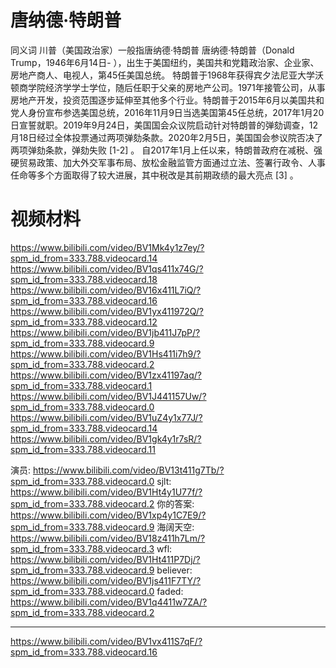 # 唐纳德·特朗普 
同义词 川普（美国政治家）一般指唐纳德·特朗普
唐纳德·特朗普（Donald Trump，1946年6月14日- ），出生于美国纽约，美国共和党籍政治家、企业家、房地产商人、电视人，第45任美国总统。
特朗普于1968年获得宾夕法尼亚大学沃顿商学院经济学学士学位，随后任职于父亲的房地产公司。1971年接管公司，从事房地产开发，投资范围逐步延伸至其他多个行业。特朗普于2015年6月以美国共和党人身份宣布参选美国总统，2016年11月9日当选美国第45任总统，2017年1月20日宣誓就职。2019年9月24日，美国国会众议院启动针对特朗普的弹劾调查，12月18日经过全体投票通过两项弹劾条款。2020年2月5日，美国国会参议院否决了两项弹劾条款，弹劾失败 [1-2]  。
自2017年1月上任以来，特朗普政府在减税、强硬贸易政策、加大外交军事布局、放松金融监管方面通过立法、签署行政令、人事任命等多个方面取得了较大进展，其中税改是其前期政绩的最大亮点 [3]  。

# 视频材料
https://www.bilibili.com/video/BV1Mk4y1z7ey/?spm_id_from=333.788.videocard.14
https://www.bilibili.com/video/BV1qs411x74G/?spm_id_from=333.788.videocard.18
https://www.bilibili.com/video/BV16x411L7iQ/?spm_id_from=333.788.videocard.16
https://www.bilibili.com/video/BV1yx411972Q/?spm_id_from=333.788.videocard.12
https://www.bilibili.com/video/BV1jb411J7pP/?spm_id_from=333.788.videocard.9
https://www.bilibili.com/video/BV1Hs411i7h9/?spm_id_from=333.788.videocard.2
https://www.bilibili.com/video/BV1zx41197aq/?spm_id_from=333.788.videocard.1
https://www.bilibili.com/video/BV1J441157Uw/?spm_id_from=333.788.videocard.0
https://www.bilibili.com/video/BV1uZ4y1x77J/?spm_id_from=333.788.videocard.14
https://www.bilibili.com/video/BV1gk4y1r7sR/?spm_id_from=333.788.videocard.11

演员: https://www.bilibili.com/video/BV13t411g7Tb/?spm_id_from=333.788.videocard.0
sjlt: https://www.bilibili.com/video/BV1Ht4y1U77f/?spm_id_from=333.788.videocard.2
你的答案: https://www.bilibili.com/video/BV1xp4y1C7E9/?spm_id_from=333.788.videocard.9
海阔天空: https://www.bilibili.com/video/BV18z411h7Lm/?spm_id_from=333.788.videocard.3
wfl: https://www.bilibili.com/video/BV1Ht411P7Dj/?spm_id_from=333.788.videocard.9
believer: https://www.bilibili.com/video/BV1js411F7TY/?spm_id_from=333.788.videocard.0
faded: https://www.bilibili.com/video/BV1q4411w7ZA/?spm_id_from=333.788.videocard.2

----
https://www.bilibili.com/video/BV1vx411S7qF/?spm_id_from=333.788.videocard.16
